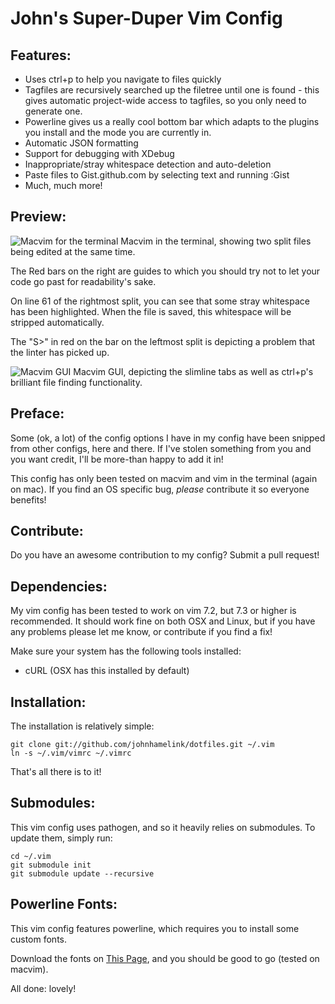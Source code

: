 John's Super-Duper Vim Config
==============================

Features:
---------

- Uses ctrl+p to help you navigate to files quickly
- Tagfiles are recursively searched up the filetree until one is found - this
  gives automatic project-wide access to tagfiles, so you only need to generate one.
- Powerline gives us a really cool bottom bar which adapts to the plugins you install and
  the mode you are currently in.
- Automatic JSON formatting
- Support for debugging with XDebug
- Inappropriate/stray whitespace detection and auto-deletion
- Paste files to Gist.github.com by selecting text and running :Gist
- Much, much more!


Preview:
--------

![Macvim for the terminal](http://i.imgur.com/8suZd.png)
Macvim in the terminal, showing two split files being edited at the same time.

The Red bars on the right are guides to which you should try not to let your code
go past for readability's sake.

On line 61 of the rightmost split, you can see that some stray whitespace has been
highlighted. When the file  is saved, this whitespace will be stripped automatically.

The "S>" in red on the bar on the leftmost split is depicting a problem that the linter
has picked up.

![Macvim GUI](http://i.imgur.com/4pcaQ.png)
Macvim GUI, depicting the slimline tabs as well as ctrl+p's brilliant file finding
functionality.


Preface:
-------
Some (ok, a lot) of the config options I have in my config have been snipped from
other configs, here and there. If I've stolen something from you and you want
credit, I'll be more-than happy to add it in!

This config has only been tested on macvim and vim in the terminal (again on mac).
If you find an OS specific bug, _please_ contribute it so everyone benefits!

Contribute:
----------
Do you have an awesome contribution to my config? Submit a pull request!

Dependencies:
-------------
My vim config has been tested to work on vim 7.2, but 7.3 or higher is recommended.
It should work fine on both OSX and Linux, but if you have any problems please let me
know, or contribute if you find a fix!

Make sure your system has the following tools installed:

 - cURL (OSX has this installed by default)

Installation:
------------
The installation is relatively simple:

    git clone git://github.com/johnhamelink/dotfiles.git ~/.vim
    ln -s ~/.vim/vimrc ~/.vimrc

That's all there is to it!

Submodules:
----------
This vim config uses pathogen, and so it heavily relies on submodules. To update them, simply run:

    cd ~/.vim
    git submodule init
    git submodule update --recursive

Powerline Fonts:
----------------
This vim config features powerline, which requires you to install some custom fonts.

Download the fonts on [This Page](https://gist.github.com/1595572), and you should be good to go (tested on macvim).

All done: lovely!